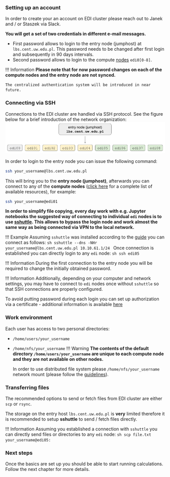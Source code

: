 ### **Setting up an account**
In order to create your an account on EDI cluster please reach out to Janek and / or Staszek via Slack.

**You will get a set of two credentials in different e-mail messages.**

- First password allows to login to the entry node (jumphost) at <code>lbs.cent.uw.edu.pl</code>. 
This password needs to be changed after first login and subsequently in 90 days intervals.
- Second password allows to login to the compute [nodes](resources.md) <code>edi0[0-8]</code>.

!!! Information
    **Please note that for now password changes on each of the compute nodes and the entry node are not
    synced.**
    
    The centralized authentication system will be introduced in near future.

### **Connecting via SSH**
Connections to the EDI cluster are handled via SSH protocol. See the figure below
for a brief introduction of the network organization:
![Screenshot](img/scheme1.png)

In order to login to the entry node you can issue the following command:

```sh
ssh your_username@lbs.cent.uw.edu.pl
```
This will bring you to the **entry node (jumphost)**, afterwards you can connect to any of the **compute nodes** 
([click here](resources.md) for a complete list of available resources), for example:
```sh
ssh your_username@edi01
```

**In order to simplify file copying, every day work with e.g. Jupyter notebooks the suggested way of connecting
to individual <code>edi</code> nodes is to use [sshuttle](https://github.com/sshuttle/sshuttle). This allows to
bypass the login node and work almost the same way as being connected via VPN to the local network.**

!!! Example
    Assuming <code>sshuttle</code> was installed according to the [guide](https://sshuttle.readthedocs.io/en/stable/installation.html)
    you can connect as follows:
    ```sh
    sshuttle --dns -NHr your_username@lbs.cent.uw.edu.pl 10.10.61.1/24
    ```
    Once connection is established you can directly login to any <code>edi</code> node:
    ```sh
    ssh edi05
    ```

!!! Information
    During the first connection to the entry node you will be required to change the initially obtained password.
    
!!! Information
    Additionally, depending on your computer and network settings, you may have to connect to <code>edi</code> nodes 
    once without <code>sshuttle</code> so that SSH connections are properly configured.

To avoid putting password during each login you can set up authorization via a certificate - additional information
is available [here](certificates.md)

### **Work environment**
Each user has access to two personal directories:

- <code>/home/users/your_username</code>
- <code>/home/nfs/your_username</code>
!!! Warning
    **The contents of the default directory <code>/home/users/your_username</code> are unique to each compute node and 
    they are not available on other nodes.** 
    
    In order to use distributed file system please <code>/home/nfs/your_username</code> network mount 
    (please follow the [guidelines](faq.md#what-are-the-guidelines-for-homenfs-distributed-filesystem-use)).

### **Transferring files**
The recommended options to send or fetch files from EDI cluster are either <code>scp</code> or <code>rsync</code>.

The storage on the entry host <code>lbs.cent.uw.edu.pl</code> is **very** limited therefore it is recommended to setup
**sshuttle** to send / fetch files directly.

!!! Information
    Assuming you established a connection with <code>sshuttle</code> you can directly send files or
    directories to any <code>edi</code> node:
    ```sh
    scp file.txt your_username@edi05:
    ```

### **Next steps**
Once the basics are set up you should be able to start running calculations. Follow the next chapter for more details.